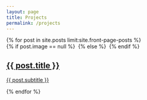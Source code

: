 ```yaml
---
layout: page
title: Projects
permalink: /projects
---
```


<section class="tiles">
	{% for post in site.posts limit:site.front-page-posts %}
    <article class="style1">
      <span class="image">
        {% if post.image == null %}
          <img src="{{ site.url }}{{ site.baseurl }}/images/pic01.jpg" alt="" />
        {% else %}
          <img src="{{ post.image }}" alt="" />
        {% endif %}
      </span>
      <a href="{{ site.baseurl }}{{ post.url }}">
        <h2>{{ post.title }}</h2>
        <div class="content">
          <p>{{ post.subtitle }}</p>
        </div>
      </a>
    </article>
	{% endfor %}
</section>